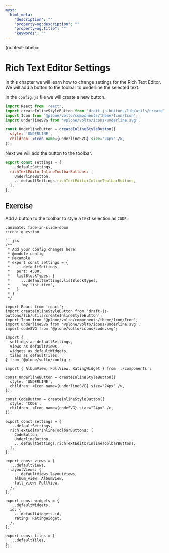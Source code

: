 ```yaml
---
myst:
  html_meta:
    "description": ""
    "property=og:description": ""
    "property=og:title": ""
    "keywords": ""
---
```


(richtext-label)=

# Rich Text Editor Settings

In this chapter we will learn how to change settings for the Rich Text Editor.
We will add a button to the toolbar to underline the selected text.

In the `config.js` file we will create a new button.

```jsx
import React from 'react';
import createInlineStyleButton from 'draft-js-buttons/lib/utils/createInlineStyleButton';
import Icon from '@plone/volto/components/theme/Icon/Icon';
import underlineSVG from '@plone/volto/icons/underline.svg';

const UnderlineButton = createInlineStyleButton({
  style: 'UNDERLINE',
  children: <Icon name={underlineSVG} size="24px" />,
});
```

Next we will add the button to the toolbar.

```jsx
export const settings = {
  ...defaultSettings,
  richTextEditorInlineToolbarButtons: [
    UnderlineButton,
    ...defaultSettings.richTextEditorInlineToolbarButtons,
  ],
};
```

## Exercise

Add a button to the toolbar to style a text selection as `CODE`.

````{dropdown} Solution
:animate: fade-in-slide-down
:icon: question

```jsx
/**
 * Add your config changes here.
 * @module config
 * @example
 * export const settings = {
 *   ...defaultSettings,
 *   port: 4300,
 *   listBlockTypes: {
 *     ...defaultSettings.listBlockTypes,
 *     'my-list-item',
 *   }
 * }
 */

import React from 'react';
import createInlineStyleButton from 'draft-js-buttons/lib/utils/createInlineStyleButton';
import Icon from '@plone/volto/components/theme/Icon/Icon';
import underlineSVG from '@plone/volto/icons/underline.svg';
import codeSVG from '@plone/volto/icons/code.svg';

import {
  settings as defaultSettings,
  views as defaultViews,
  widgets as defaultWidgets,
  tiles as defaultTiles,
} from '@plone/volto/config';

import { AlbumView, FullView, RatingWidget } from './components';

const UnderlineButton = createInlineStyleButton({
  style: 'UNDERLINE',
  children: <Icon name={underlineSVG} size="24px" />,
});

const CodeButton = createInlineStyleButton({
  style: 'CODE',
  children: <Icon name={codeSVG} size="24px" />,
});

export const settings = {
  ...defaultSettings,
  richTextEditorInlineToolbarButtons: [
    CodeButton,
    UnderlineButton,
    ...defaultSettings.richTextEditorInlineToolbarButtons,
  ],
};

export const views = {
  ...defaultViews,
  layoutViews: {
    ...defaultViews.layoutViews,
    album_view: AlbumView,
    full_view: FullView,
  },
};

export const widgets = {
  ...defaultWidgets,
  id: {
    ...defaultWidgets.id,
    rating: RatingWidget,
  },
};

export const tiles = {
  ...defaultTiles,
};
```
````
